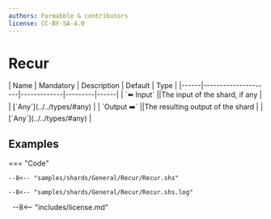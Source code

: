 ```yaml
---
authors: Formabble & contributors
license: CC-BY-SA-4.0
---
```



# Recur

<div class="sh-parameters" markdown="1">
| Name | Mandatory | Description | Default | Type |
|------|---------------------|-------------|---------|------|
| `⬅️ Input` ||The input of the shard, if any | | [`Any`](../../types/#any) |
| `Output ➡️` ||The resulting output of the shard | | [`Any`](../../types/#any) |

</div>



## Examples

=== "Code"

  ```x86asm linenums="1"
  --8<-- "samples/shards/General/Recur/Recur.shs"
  ```

  ```
  --8<-- "samples/shards/General/Recur/Recur.shs.log"
  ```
&nbsp;
--8<-- "includes/license.md"


